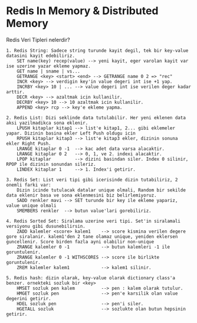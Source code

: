 # Redis In Memory & Distributed Memory

Redis Veri Tipleri nelerdir?

	1. Redis String: Sadece string turunde kayit degil, tek bir key-value datasini kayit edebiliriz.
		SET name(key) recep(value) --> yeni kayit, eger varolan kayit var ise uzerine yazar ekleme yapmaz.
		GET name | sname | vs...
		GETRANGE <key> <start> <end> --> GETRANGE name 0 2 => "rec"
		INCR <key> --> verdigin key'in value degeri int ise +1 yap.
		INCRBY <key> 10 | ... --> value degeri int ise verilen deger kadar arttir.
		DECR <key> --> azaltmak icin kullanilir.
		DECRBY <key> 10 --> 10 azaltmak icin kullanilir.
		APPEND <key> rcp --> key'e ekleme yapma.

	2. Redis List: Dizi seklinde data tutulabilir. Her yeni eklenen data aksi yazilmadikca sona eklenir.
		LPUSH kitaplar kitap1 --> list'e kitap1, 2... gibi eklemeler yapar. Dizinin basina ekler Left Push oldugu icin
		RPUSH kitaplar kitap3 --> list'e kitap3 ekler, dizinin sonuna ekler Right Push.
		LRANGE kitaplar 0 -1  --> kac adet data varsa alacaktir.
		LRANGE kitaplar 0 2   --> 0, 1, ve 2. indexi alacaktir.
		LPOP kitaplar  		  --> dizini basindan siler. Index 0 silinir, RPOP ile dizinin sonundan sileriz.
		LINDEX kitaplar 1     --> 1. Index'i getirir.

 	3. Redis Set: List veri tipi gibi icerisinde dizin tutabiliriz, 2 onemli farki var:
 		Dizin icinde tutulacak datalar unique olmali, Random bir sekilde data eklenir basa ve sona eklenmesini biz belirlemiyoruz.
 		SADD renkler mavi --> SET turunde bir key ile ekleme yapariz, value unique olmali
 		SMEMBERS renkler  --> butun value'lari gorebiliriz.

	4. Redis Sorted Set: Siralama uzerine veri tipi. Set'in siralamali versiyonu gibi dusunebilirsin.
		ZADD kalemler <score> kalem1 	--> score kismina verilen degere gore siralanir. kalem1'den 2 tane olamaz unique, yeniden eklersen guncellenir. Score birden fazla ayni olabilir non-unique
		ZRANGE kalemler 0 -1 		    --> butun kalemleri -1 ile goruntulenir.
		ZRANGE kalemler 0 -1 WITHSCORES --> score ile birlikte goruntulenir.
		ZREM kalemler kalem1 			--> kalem1 silinir.

	5. Redis hash: dizin olarak, key-value olarak dictionary class'a benzer. ornekteki sozluk bir <key>
		HMSET sozluk pen kalem 			--> pen : kalem olarak tutulur.
		HMGET sozluk pen 				--> pen'e karsilik olan value degerini getirir.
		HDEL sozluk pen 				--> pen'i siler.
		HGETALL sozluk 					--> sozlukte olan butun hepsinin getirir.
